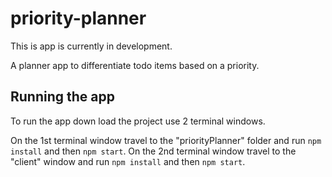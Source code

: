 # priority-planner
This is app is currently in development.

A planner app to differentiate todo items based on a priority.

## Running the app
To run the app down load the project use 2 terminal windows.

On the 1st terminal window travel to the "priorityPlanner" folder and run `npm install` and then `npm start`.
On the 2nd terminal window travel to the "client" window and run `npm install` and then `npm start`.

